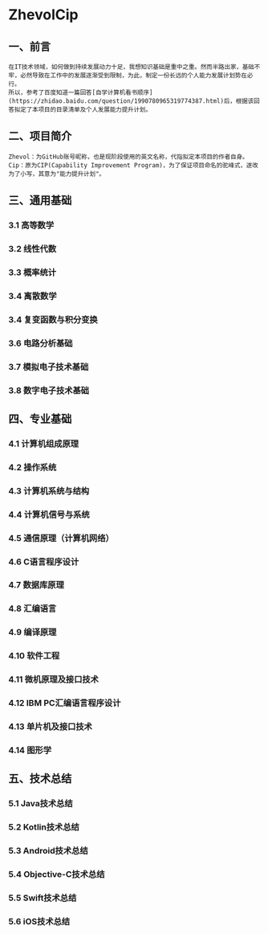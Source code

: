 # ZhevolCip

## 一、前言

    在IT技术领域，如何做到持续发展动力十足，我想知识基础是重中之重。然而半路出家，基础不牢，必然导致在工作中的发展逐渐受到限制，为此，制定一份长远的个人能力发展计划势在必行。
    所以，参考了百度知道一篇回答[自学计算机看书顺序](https://zhidao.baidu.com/question/1990780965319774387.html)后，根据该回答拟定了本项目的目录清单及个人发展能力提升计划。

## 二、项目简介

    Zhevol：为GitHub账号昵称，也是现阶段使用的英文名称，代指拟定本项目的作者自身。
    Cip：原为CIP(Capability Improvement Program)，为了保证项目命名的驼峰式，遂改为了小写，其意为"能力提升计划"。

## 三、通用基础

### 3.1 高等数学

### 3.2 线性代数

### 3.3 概率统计

### 3.4 离散数学

### 3.4 复变函数与积分变换

### 3.6 电路分析基础

### 3.7 模拟电子技术基础

### 3.8 数字电子技术基础

## 四、专业基础

### 4.1 计算机组成原理

### 4.2 操作系统

### 4.3 计算机系统与结构

### 4.4 计算机信号与系统

### 4.5 通信原理（计算机网络）

### 4.6 C语言程序设计

### 4.7 数据库原理

### 4.8 汇编语言

### 4.9 编译原理

### 4.10 软件工程

### 4.11 微机原理及接口技术

### 4.12 IBM PC汇编语言程序设计

### 4.13 单片机及接口技术

### 4.14 图形学

## 五、技术总结

### 5.1 Java技术总结

### 5.2 Kotlin技术总结

### 5.3 Android技术总结

### 5.4 Objective-C技术总结

### 5.5 Swift技术总结

### 5.6 iOS技术总结
